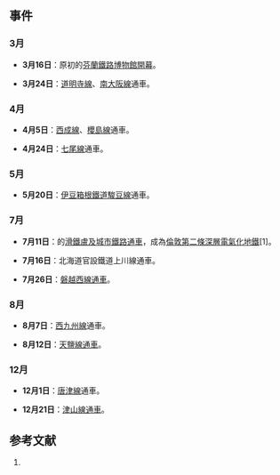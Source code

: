 ## 事件

### 3月

  - **3月16日**：原初的[芬蘭鐵路博物館開幕](https://zh.wikipedia.org/wiki/芬蘭鐵路博物館 "wikilink")。

  - **3月24日**：[道明寺線](../Page/道明寺線.md "wikilink")、[南大阪線](../Page/南大阪線.md "wikilink")通車。

### 4月

  - **4月5日**：[西成線](../Page/大阪環狀線.md "wikilink")、[櫻島線](../Page/櫻島線.md "wikilink")通車。

  - **4月24日**：[七尾線](../Page/七尾線.md "wikilink")通車。

### 5月

  - **5月20日**：[伊豆箱根鐵道](../Page/伊豆箱根鐵道.md "wikilink")[駿豆線](../Page/駿豆線.md "wikilink")通車。

### 7月

  - **7月11日**：的[滑鐵盧及城市鐵路通車](../Page/滑鐵盧及城市線.md "wikilink")，成為[倫敦第二條深層電氣化地鐵](https://zh.wikipedia.org/wiki/倫敦 "wikilink")\[1\]。

  - **7月16日**：北海道官設鐵道上川線通車。

  - **7月26日**：[磐越西線通車](https://zh.wikipedia.org/wiki/磐越西線 "wikilink")。

### 8月

  - **8月7日**：[西九州線](../Page/西九州線.md "wikilink")通車。

  - **8月12日**：[天鹽線通車](../Page/宗谷本線.md "wikilink")。

### 12月

  - **12月1日**：[唐津線](../Page/唐津線.md "wikilink")通車。

  - **12月21日**：[津山線通車](https://zh.wikipedia.org/wiki/津山線 "wikilink")。

## 参考文献

1.